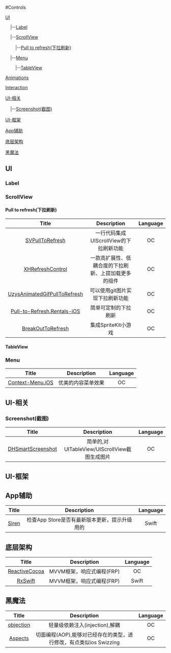 #Controls

[UI](#ui)

&nbsp;&nbsp;&nbsp;&nbsp;|--[Label](#label)

&nbsp;&nbsp;&nbsp;&nbsp;|--[ScrollView](#scrollview)

&nbsp;&nbsp;&nbsp;&nbsp;&nbsp;&nbsp;&nbsp;&nbsp;|--[Pull to refresh(下拉刷新)](#pulltorefresh)

&nbsp;&nbsp;&nbsp;&nbsp;|--[Menu](#menu)

&nbsp;&nbsp;&nbsp;&nbsp;&nbsp;&nbsp;&nbsp;&nbsp;|--[TableView](#tableview)

[Animations](#animation)

[Interaction](#interaction)

[UI-相关](#ui-related)

&nbsp;&nbsp;&nbsp;&nbsp;|--[Screenshot(截图)](#ui-screenshot)

[UI-框架](#ui-framework)

[App辅助](#app_support)

[底层架构](#core-framework)

[黑魔法](#black-hole)

## <a name="ui">UI

### <a name="label">Label

### <a name="scrollview">ScrollView

#### <a name="pulltorefresh">Pull to refresh(下拉刷新)

| Title | Description | Language |
| :----------: | :--------: | :--------: |
[SVPullToRefresh](https://github.com/samvermette/SVPullToRefresh) | 一行代码集成UIScrollView的下拉刷新功能 | OC
[XHRefreshControl](https://github.com/xhzengAIB/XHRefreshControl) | 一款高扩展性、低耦合度的下拉刷新、上提加载更多的组件 | OC
[UzysAnimatedGifPullToRefresh](https://github.com/uzysjung/UzysAnimatedGifPullToRefresh) | 可以使用git图片实现下拉刷新功能 | OC
[Pull-to-Refresh.Rentals-iOS](https://github.com/Yalantis/Pull-to-Refresh.Rentals-iOS) | 简单可定制的下拉刷新 | OC
[BreakOutToRefresh](https://github.com/dasdom/BreakOutToRefresh) | 集成SpriteKit小游戏 | OC

#### <a name="tableview">TableView

### <a name="menu">Menu

| Title | Description | Language |
| :----------: | :--------: | :--------: |
[Context-Menu.iOS](https://github.com/Yalantis/Context-Menu.iOS) | 优美的内容菜单效果 | OC

## <a name="ui-related">UI-相关

### <a name="ui-screenshot">Screenshot(截图)

| Title | Description | Language |
| :----------: | :--------: | :--------: |
[DHSmartScreenshot](https://github.com/davidman/DHSmartScreenshot) | 简单的,对UITableView/UIScrollView截图生成图片 | OC

## <a name="ui-framework">UI-框架

## <a name="app_support">App辅助

| Title | Description | Language |
| :----------: | :--------: | :--------: |
[Siren](https://github.com/ArtSabintsev/Siren) | 检查App Store是否有最新版本更新，提示升级用的 | Swift

## <a name="core-framework">底层架构

| Title | Description | Language |
| :----------: | :--------: | :--------: |
[ReactiveCocoa](https://github.com/ReactiveCocoa/ReactiveCocoa) | MVVM框架，响应式编程(FRP) | OC
[RxSwift](https://github.com/jspahrsummers/RxSwift) | MVVM框架，响应式编程(FRP) | Swift

## <a name="black-hole">黑魔法

| Title | Description | Language |
| :----------: | :--------: | :--------: |
[objection](https://github.com/atomicobject/objection) | 轻量级依赖注入(injection),解耦 | OC
[Aspects](https://github.com/steipete/Aspects) | 切面编程(AOP),能够对已经存在的类型，进行修改，有点类似ios Swizzing | OC

